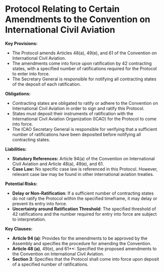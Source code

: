 **Protocol Relating to Certain Amendments to the Convention on International Civil Aviation**
======================================================

**Key Provisions:**

*   The Protocol amends Articles 48(a), 49(e), and 61 of the Convention on International Civil Aviation.
*   The amendments come into force upon ratification by 42 contracting states, with a specified number of ratifications required for the Protocol to enter into force.
*   The Secretary General is responsible for notifying all contracting states of the deposit of each ratification.

**Obligations:**

*   Contracting states are obligated to ratify or adhere to the Convention on International Civil Aviation in order to sign and ratify this Protocol.
*   States must deposit their instruments of ratification with the International Civil Aviation Organization (ICAO) for the Protocol to come into force.
*   The ICAO Secretary General is responsible for verifying that a sufficient number of ratifications have been deposited before notifying all contracting states.

**Liabilities:**

*   **Statutory References:** Article 94(a) of the Convention on International Civil Aviation and Article 48(a), 49(e), and 61.
*   **Case Law:** No specific case law is referenced in this Protocol. However, relevant case law may be found in other international aviation treaties.

**Potential Risks:**

*   **Delay or Non-Ratification**: If a sufficient number of contracting states do not ratify the Protocol within the specified timeframe, it may delay or prevent its entry into force.
*   **Uncertainty around Ratification Threshold**: The specified threshold of 42 ratifications and the number required for entry into force are subject to interpretation.

**Key Clauses:**

*   **Article 94 (a)**: Provides for the amendments to be approved by the Assembly and specifies the procedure for amending the Convention.
*   **Article 48 (a)**, 49(e), and 61**: Specified the proposed amendments to the Convention on International Civil Aviation.
*   **Section 3**: Specifies that the Protocol shall come into force upon deposit of a specified number of ratifications.
